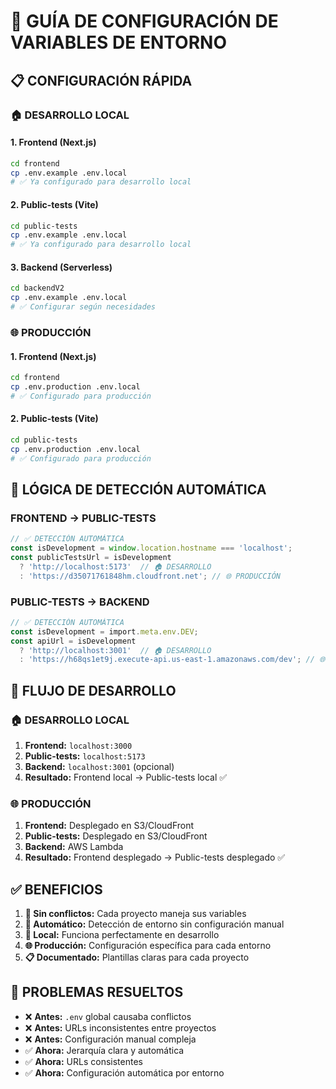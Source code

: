 # 🚀 GUÍA DE CONFIGURACIÓN DE VARIABLES DE ENTORNO

## 📋 **CONFIGURACIÓN RÁPIDA**

### **🏠 DESARROLLO LOCAL**

#### **1. Frontend (Next.js)**
```bash
cd frontend
cp .env.example .env.local
# ✅ Ya configurado para desarrollo local
```

#### **2. Public-tests (Vite)**
```bash
cd public-tests
cp .env.example .env.local
# ✅ Ya configurado para desarrollo local
```

#### **3. Backend (Serverless)**
```bash
cd backendV2
cp .env.example .env.local
# ✅ Configurar según necesidades
```

### **🌐 PRODUCCIÓN**

#### **1. Frontend (Next.js)**
```bash
cd frontend
cp .env.production .env.local
# ✅ Configurado para producción
```

#### **2. Public-tests (Vite)**
```bash
cd public-tests
cp .env.production .env.local
# ✅ Configurado para producción
```

## 🎯 **LÓGICA DE DETECCIÓN AUTOMÁTICA**

### **FRONTEND → PUBLIC-TESTS**
```typescript
// ✅ DETECCIÓN AUTOMÁTICA
const isDevelopment = window.location.hostname === 'localhost';
const publicTestsUrl = isDevelopment 
  ? 'http://localhost:5173'  // 🏠 DESARROLLO
  : 'https://d35071761848hm.cloudfront.net'; // 🌐 PRODUCCIÓN
```

### **PUBLIC-TESTS → BACKEND**
```typescript
// ✅ DETECCIÓN AUTOMÁTICA
const isDevelopment = import.meta.env.DEV;
const apiUrl = isDevelopment 
  ? 'http://localhost:3001'  // 🏠 DESARROLLO
  : 'https://h68qs1et9j.execute-api.us-east-1.amazonaws.com/dev'; // 🌐 PRODUCCIÓN
```

## 🔄 **FLUJO DE DESARROLLO**

### **🏠 DESARROLLO LOCAL**
1. **Frontend:** `localhost:3000`
2. **Public-tests:** `localhost:5173`
3. **Backend:** `localhost:3001` (opcional)
4. **Resultado:** Frontend local → Public-tests local ✅

### **🌐 PRODUCCIÓN**
1. **Frontend:** Desplegado en S3/CloudFront
2. **Public-tests:** Desplegado en S3/CloudFront
3. **Backend:** AWS Lambda
4. **Resultado:** Frontend desplegado → Public-tests desplegado ✅

## ✅ **BENEFICIOS**

1. **🎯 Sin conflictos:** Cada proyecto maneja sus variables
2. **🔄 Automático:** Detección de entorno sin configuración manual
3. **📱 Local:** Funciona perfectamente en desarrollo
4. **🌐 Producción:** Configuración específica para cada entorno
5. **📋 Documentado:** Plantillas claras para cada proyecto

## 🚫 **PROBLEMAS RESUELTOS**

- ❌ **Antes:** `.env` global causaba conflictos
- ❌ **Antes:** URLs inconsistentes entre proyectos
- ❌ **Antes:** Configuración manual compleja
- ✅ **Ahora:** Jerarquía clara y automática
- ✅ **Ahora:** URLs consistentes
- ✅ **Ahora:** Configuración automática por entorno

